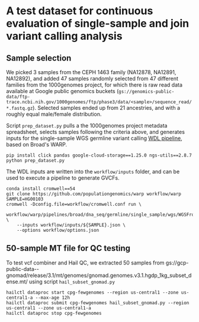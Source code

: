 # A test dataset for continuous evaluation of single-sample and join variant calling analysis

## Sample selection

We picked 3 samples from the CEPH 1463 family (NA12878, NA12891, NA12892), and added 47 samples randomly selected from 47 different families from the 1000genomes project, for which there is raw read data available at Google public genomics buckets (`gs://genomics-public-data/ftp-trace.ncbi.nih.gov/1000genomes/ftp/phase3/data/<sample>/sequence_read/*.fastq.gz`). Selected samples ended up from 21 ancestries, and with a roughly equal male/female distribution. 

Script `prep_dataset.py` pulls a the 1000genomes project metadata spreadsheet, selects samples following the criteria above, and generates inputs for the single-sample WGS germline variant calling [WDL pipeline](https://github.com/populationgenomics/warp/blob/start_from_mapped_bam/pipelines/broad/dna_seq/germline/single_sample/wgs/WGSFromFastq.wdl), based on Broad's WARP.

```
pip install click pandas google-cloud-storage==1.25.0 ngs-utils==2.8.7
python prep_dataset.py
```

The WDL inputs are written into the `workflow/inputs` folder, and can be used to execute a pipeline to generate GVCFs.

```
conda install cromwell==54
git clone https://github.com/populationgenomics/warp workflow/warp
SAMPLE=HG00103
cromwell -Dconfig.file=workflow/cromwell.conf run \
    workflow/warp/pipelines/broad/dna_seq/germline/single_sample/wgs/WGSFromFastq.wdl \
    --inputs workflow/inputs/${SAMPLE}.json \
    --options workflow/options.json
```

## 50-sample MT file for QC testing

To test vcf combiner and Hail QC, we extracted 50 samples from gs://gcp-public-data--gnomad/release/3.1/mt/genomes/gnomad.genomes.v3.1.hgdp_1kg_subset_dense.mt/ using script `hail_subset_gnomad.py`

```
hailctl dataproc start cpg-fewgenomes --region us-central1 --zone us-central1-a --max-age 12h
hailctl dataproc submit cpg-fewgenomes hail_subset_gnomad.py --region us-central1 --zone us-central1-a
hailctl dataproc stop cpg-fewgenomes
```

